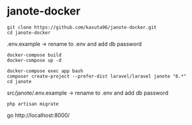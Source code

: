 # janote-docker

```
git clone https://github.com/kasuta96/janote-docker.git
cd janote-docker
```

.env.example -> rename to .env and add db password

```
docker-compose build
docker-compose up -d

docker-compose exec app bash
composer create-project --prefer-dist laravel/laravel janote "6.*"
cd janote
```

src/janote/.env.example  -> rename to .env and add db password
```
php artisan migrate
```
go http://localhost:8000/
